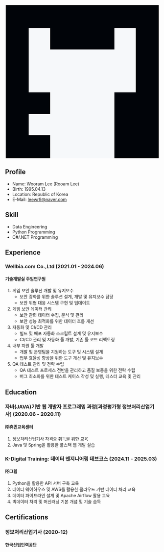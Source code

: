 <div align="center">
  <img src="https://raw.githubusercontent.com/leewr9/leewr9/refs/heads/master/main.png" />
</div>

## Profile
- Name: Wooram Lee (Rooam Lee)
- Birth: 1995.04.13
- Location: Republic of Korea
- E-Mail: [leewr9@naver.com](mailto:leewr9@naver.com)

## Skill
- Data Engineering
- Python Programming
- C#/.NET Programming

## Experience

### Wellbia.com Co.,Ltd (2021.01 - 2024.06)
#### 기술개발실 주임연구원
1. 게임 보안 솔루션 개발 및 유지보수
    - 보안 강화를 위한 솔루션 설계, 개발 및 유지보수 담당
    - 보안 위협 대응 시스템 구현 및 업데이트
2. 게임 보안 데이터 관리
    - 보안 관련 데이터 수집, 분석 및 관리
    - 보안 성능 최적화를 위한 데이터 흐름 개선
3. 자동화 및 CI/CD 관리
    - 빌드 및 배포 자동화 스크립트 설계 및 유지보수
    - CI/CD 관리 및 자동화 툴 개발, 기존 툴 코드 리팩토링
4. 내부 지원 툴 개발
    - 개발 및 운영팀을 지원하는 도구 및 시스템 설계
    - 업무 효율성 향상을 위한 도구 개선 및 유지보수
5. QA 테스트 관리 및 전략 수립
    - QA 테스트 프로세스 전반을 관리하고 품질 보증을 위한 전략 수립
    - 버그 최소화를 위한 테스트 케이스 작성 및 실행, 테스터 교육 및 관리

## Education

### 자바(JAVA)기반 웹 개발자 프로그래밍 과정[과정평가형 정보처리산업기사] (2020.06 - 2020.11)
#### ㈜휴먼교육센터    
1. 정보처리산업기사 자격증 취득을 위한 교육  
2. Java 및 Spring을 활용한 풀스택 웹 개발 실습

### K-Digital Training: 데이터 엔지니어링 데브코스 (2024.11 - 2025.03)
#### ㈜그렙  
1. Python을 활용한 API 서버 구축 교육  
2. 데이터 웨어하우스 및 AWS를 활용한 클라우드 기반 데이터 처리 교육  
3. 데이터 파이프라인 설계 및 Apache Airflow 활용 교육  
4. 빅데이터 처리 및 머신러닝 기본 개념 및 기술 습득

## Certifications

### 정보처리산업기사 (2020-12)
#### 한국산업인력공단  
 
